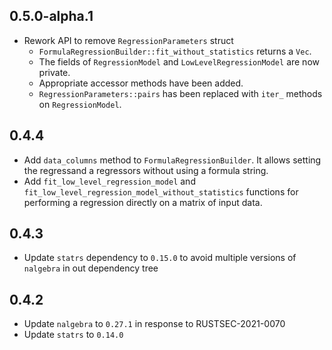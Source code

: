 ## 0.5.0-alpha.1
- Rework API to remove `RegressionParameters` struct
    - `FormulaRegressionBuilder::fit_without_statistics` returns a `Vec`.
    - The fields of `RegressionModel` and `LowLevelRegressionModel` are now private.
    - Appropriate accessor methods have been added.
    - `RegressionParameters::pairs` has been replaced with `iter_` methods on `RegressionModel`.

## 0.4.4
- Add `data_columns` method to `FormulaRegressionBuilder`.
  It allows setting the regressand a regressors without using a formula string.
- Add `fit_low_level_regression_model` and `fit_low_level_regression_model_without_statistics`
  functions for performing a regression directly on a matrix of input data.

## 0.4.3
- Update `statrs` dependency to `0.15.0` to avoid multiple versions of `nalgebra` in out dependency tree

## 0.4.2
- Update `nalgebra` to `0.27.1` in response to RUSTSEC-2021-0070
- Update `statrs` to `0.14.0`
